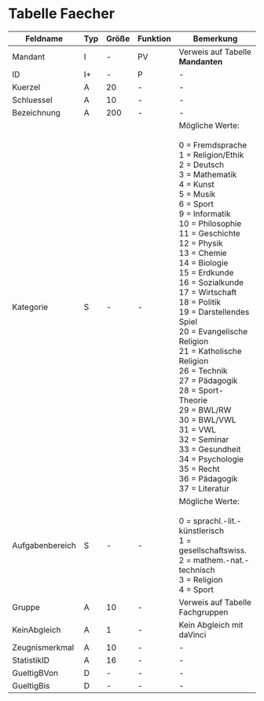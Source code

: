 #  Tabelle Faecher


| Feldname        | Typ | Größe | Funktion | Bemerkung                                |
|-----------------|-----|-------|----------|------------------------------------------|
| Mandant         | I   | -     | PV       | Verweis auf Tabelle **Mandanten**        |
| ID              | I+  | -     | P        | -                                        |
| Kuerzel         | A   | 20    | -        | -                                        |
| Schluessel      | A   | 10    | -        | -                                        |
| Bezeichnung     | A   | 200   | -        | -                                        |
| Kategorie       | S   | -     | -        | Mögliche Werte:   <br/><br/>0   = Fremdsprache<br/>1   = Religion/Ethik<br/>2   = Deutsch<br/>3   = Mathematik<br/>4   = Kunst<br/>5   = Musik<br/>6   = Sport<br/>9   = Informatik<br/>10 = Philosophie<br/>11 = Geschichte<br/>12 = Physik<br/>13 = Chemie<br/>14 = Biologie<br/>15 = Erdkunde<br/>16 = Sozialkunde<br/>17 = Wirtschaft<br/>18 = Politik<br/>19 = Darstellendes Spiel<br/>20 = Evangelische Religion<br/>21 = Katholische Religion<br/>26 = Technik<br/>27  = Pädagogik<br/>28 = Sport-Theorie<br/>29 = BWL/RW<br/>30 = BWL/VWL<br/>31 = VWL<br/>32 = Seminar<br/>33 = Gesundheit<br/>34 = Psychologie<br/>35 = Recht<br/>36 = Pädagogik<br/>37 = Literatur |
| Aufgabenbereich | S   | -     | -        | Mögliche Werte:<br/><br/>0 = sprachl.-lit.-künstlerisch<br/>1 = gesellschaftswiss.<br/>2 = mathem.-nat.-technisch<br/>3 = Religion<br/>4 = Sport|
| Gruppe          | A   | 10    | -        | Verweis auf Tabelle Fachgruppen          |
| KeinAbgleich    | A   | 1     | -        | Kein Abgleich mit daVinci                |
| Zeugnismerkmal  | A   | 10    | -        | -                                        |
| StatistikID     | A   | 16    | -        | -                                        |
| GueltigBVon     | D   | -     | -        | -                                        |
| GueltigBis      | D   | -     | -        | -                                        |

